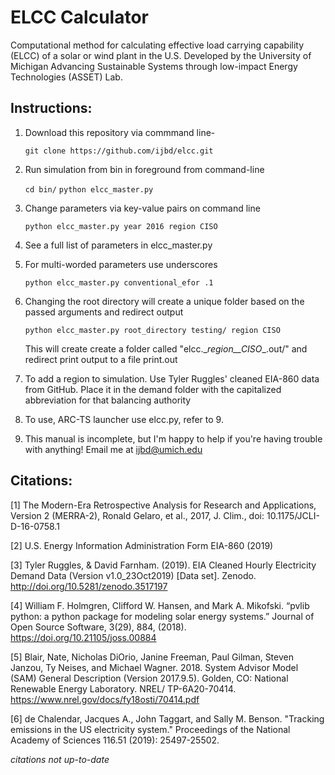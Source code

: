 ELCC Calculator
===============

Computational method for calculating effective load carrying capability (ELCC) of a solar or wind plant in the U.S. Developed by the University of Michigan Advancing Sustainable Systems through low-impact Energy Technologies (ASSET) Lab.

Instructions:
-------------

1. Download this repository via commmand line- 

    `git clone https://github.com/ijbd/elcc.git`


2. Run simulation from bin in foreground from command-line

    `cd bin/`
    `python elcc_master.py`

3. Change parameters via key-value pairs on command line

    `python elcc_master.py year 2016 region CISO`

4. See a full list of parameters in elcc_master.py

5. For multi-worded parameters use underscores

    `python elcc_master.py conventional_efor .1`

6. Changing the root directory will create a unique folder based on the passed arguments and redirect output

    `python elcc_master.py root_directory testing/ region CISO`

    This will create create a folder called "elcc.\__region__CISO__.out/" and redirect print output to a file print.out

7. To add a region to simulation. Use Tyler Ruggles' cleaned EIA-860 data from GitHub. Place it in the demand folder with the capitalized abbreviation for that balancing authority

8. To use, ARC-TS launcher use elcc.py, refer to 9.

9. This manual is incomplete, but I'm happy to help if you're having trouble with anything! Email me at ijbd@umich.edu

Citations:
----------

[1] The Modern-Era Retrospective Analysis for Research and Applications, Version 2 (MERRA-2), Ronald Gelaro, et al., 2017, J. Clim., doi: 10.1175/JCLI-D-16-0758.1

[2] U.S. Energy Information Administration Form EIA-860 (2019)

[3] Tyler Ruggles, & David Farnham. (2019). EIA Cleaned Hourly Electricity Demand Data (Version v1.0_23Oct2019) [Data set]. Zenodo. http://doi.org/10.5281/zenodo.3517197

[4] William F. Holmgren, Clifford W. Hansen, and Mark A. Mikofski. “pvlib python: a python package for modeling solar energy systems.” Journal of Open Source Software, 3(29), 884, (2018). https://doi.org/10.21105/joss.00884

[5] Blair, Nate, Nicholas DiOrio, Janine Freeman, Paul Gilman, Steven Janzou, Ty Neises, and Michael Wagner. 2018. System Advisor Model (SAM) General Description (Version 2017.9.5). Golden, CO: National Renewable Energy Laboratory. NREL/ TP-6A20-70414. https://www.nrel.gov/docs/fy18osti/70414.pdf

[6] de Chalendar, Jacques A., John Taggart, and Sally M. Benson. "Tracking emissions in the US electricity system." Proceedings of the National Academy of Sciences 116.51 (2019): 25497-25502.

*citations not up-to-date*